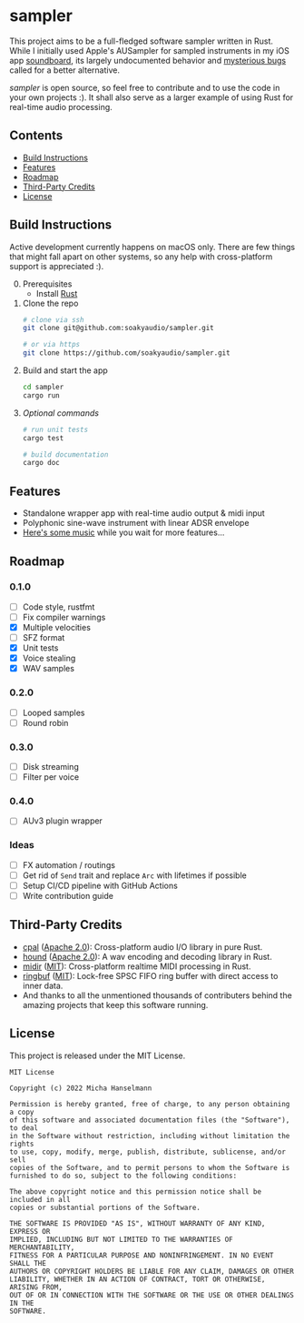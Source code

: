 # sampler
This project aims to be a full-fledged software sampler written in Rust.
While I initially used Apple's AUSampler for sampled instruments in my iOS app [soundboard](https://apps.apple.com/app/soundboard-create-music/id1619264410), its largely undocumented behavior and [mysterious bugs](http://openradar.appspot.com/radar?id=5598760801402880) called for a better alternative.

_sampler_ is open source, so feel free to contribute and to use the code in your own projects :).
It shall also serve as a larger example of using Rust for real-time audio processing.

## Contents
- [Build Instructions](#build-instructions)
- [Features](#features)
- [Roadmap](#roadmap)
- [Third-Party Credits](#third-party-credits)
- [License](#license)

## Build Instructions
Active development currently happens on macOS only.
There are few things that might fall apart on other systems, so any help with cross-platform support is appreciated :).

0. Prerequisites
    - Install [Rust](https://www.rust-lang.org/tools/install)
1. Clone the repo
    ```sh
    # clone via ssh
    git clone git@github.com:soakyaudio/sampler.git

    # or via https
    git clone https://github.com/soakyaudio/sampler.git
    ```
2. Build and start the app
    ```sh
    cd sampler
    cargo run
    ```
3. _Optional commands_
    ```sh
    # run unit tests
    cargo test

    # build documentation
    cargo doc
    ```

## Features
- Standalone wrapper app with real-time audio output & midi input
- Polyphonic sine-wave instrument with linear ADSR envelope
- [Here's some music](https://open.spotify.com/track/24LugbAAG8AIJGOLu52iOv?si=baf4c8c1f1fd498c) while you wait for more features...


## Roadmap
### 0.1.0
- [ ] Code style, rustfmt
- [ ] Fix compiler warnings
- [x] Multiple velocities
- [ ] SFZ format
- [x] Unit tests
- [x] Voice stealing
- [x] WAV samples

### 0.2.0
- [ ] Looped samples
- [ ] Round robin

### 0.3.0
- [ ] Disk streaming
- [ ] Filter per voice

### 0.4.0
- [ ] AUv3 plugin wrapper

### Ideas
- [ ] FX automation / routings
- [ ] Get rid of `Send` trait and replace `Arc` with lifetimes if possible
- [ ] Setup CI/CD pipeline with GitHub Actions
- [ ] Write contribution guide

## Third-Party Credits
- [cpal](https://github.com/RustAudio/cpal) ([Apache 2.0](https://github.com/RustAudio/cpal/blob/1ac8f1549f41001acd0acef2be9214ab72e61d11/LICENSE)): Cross-platform audio I/O library in pure Rust.
- [hound](https://github.com/ruuda/hound) ([Apache 2.0](https://github.com/ruuda/hound/blob/02e66effb33683dd6acb92df792683ee46ad6a59/license)): A wav encoding and decoding library in Rust.
- [midir](https://github.com/Boddlnagg/midir/) ([MIT](https://github.com/Boddlnagg/midir/blob/c6aa24867aedee1e02284c5bb6062648f594632d/LICENSE)): Cross-platform realtime MIDI processing in Rust.
- [ringbuf](https://github.com/agerasev/ringbuf) ([MIT](https://github.com/agerasev/ringbuf/blob/939b3338a2faf8d1d490eaa9eb50a8ae02136701/LICENSE-MIT)): Lock-free SPSC FIFO ring buffer with direct access to inner data.
- And thanks to all the unmentioned thousands of contributers behind the amazing projects that keep this software running.

## License
This project is released under the MIT License.
```
MIT License

Copyright (c) 2022 Micha Hanselmann

Permission is hereby granted, free of charge, to any person obtaining a copy
of this software and associated documentation files (the "Software"), to deal
in the Software without restriction, including without limitation the rights
to use, copy, modify, merge, publish, distribute, sublicense, and/or sell
copies of the Software, and to permit persons to whom the Software is
furnished to do so, subject to the following conditions:

The above copyright notice and this permission notice shall be included in all
copies or substantial portions of the Software.

THE SOFTWARE IS PROVIDED "AS IS", WITHOUT WARRANTY OF ANY KIND, EXPRESS OR
IMPLIED, INCLUDING BUT NOT LIMITED TO THE WARRANTIES OF MERCHANTABILITY,
FITNESS FOR A PARTICULAR PURPOSE AND NONINFRINGEMENT. IN NO EVENT SHALL THE
AUTHORS OR COPYRIGHT HOLDERS BE LIABLE FOR ANY CLAIM, DAMAGES OR OTHER
LIABILITY, WHETHER IN AN ACTION OF CONTRACT, TORT OR OTHERWISE, ARISING FROM,
OUT OF OR IN CONNECTION WITH THE SOFTWARE OR THE USE OR OTHER DEALINGS IN THE
SOFTWARE.
```
